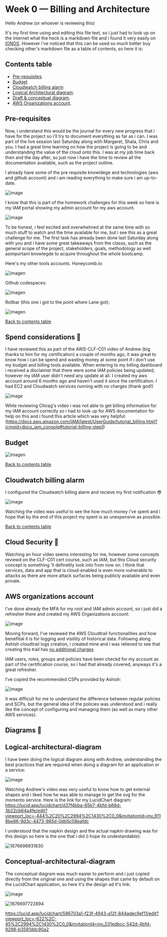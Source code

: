 # Week 0 — Billing and Architecture

Hello Andrew (or whoever is reviewing this)

It's my first time using and editing this file text, so i just had to look up on the internet what the heck is a markdown file and i found it very easily on <a href=https://www.ionos.com/digitalguide/websites/web-development/what-is-a-md-file/>IONOS<a>. However i've noticed that this can be used so much better buy checking other's markdown file as a table of contents, so here it is:
  
 ## Contents table

- [Pre-requisites](#pre-requisites).
- [Budget](#budget) 
- [Cloudwatch billing alarm](#cloudwatch-billing-alarm)
- [Logical Architectural diagram](#logical-architectural-diagram).
- [Draft & conceptual diagram](#conceptual-architectural-diagram).
- [AWS Organizations account](#aws-organizations-account).

 ## Pre-requisites
  
Now, i understand this would be the journal for every new progress that i have for the project so i'll try to document everything as far as i can. I was part of the live session last Saturday along with Margaret, Shala, Chris and you. I had a great time learning on how the project is going to be and understanding the value of the cloud onto this. I was at my job time back then and the day after, so just now i have the time to review all the documentation available, such as the project outline.
  
I already have some of the pre requisite knowldege and technologies (aws and github account) and i am reading everything to make sure i am up-to-date. 
 
 ![image](https://user-images.githubusercontent.com/49325152/219844208-20e2613b-a3d9-40b7-8551-db8f7b6f2e43.png)
 
 I know that this is part of the homework challenges for this week so here is my IAM portal showing my admin account for my aws account.
  
  ![image](https://user-images.githubusercontent.com/49325152/219846030-55829f7f-4aa3-474d-be51-1fed287b9317.png)
   
 To be honest, i feel excited and overwhelmed at the same time with so much stuff to watch and the time available for me, but i see this as a great challenge for me. 
The first task has already been done last Saturday along with you and i have some great takeaways from the classs, such as the general scope of the project, stakeholders, goals, methodology as well asimportant knowlegde to acquire throughout the whole bootcamp.
 
Here's my other tools accounts.
  Honeycomb.io:
  
  ![imagen](https://user-images.githubusercontent.com/49325152/219919863-1a580f5b-6ec8-4f81-ba4b-9849b50fff9f.png)

  Github codespaces:
  
![imagen](https://user-images.githubusercontent.com/49325152/219920065-ea645d97-41c6-423f-b40b-457ea86ee0c7.png)

  Rollbar (this one i got to the point where Lane got):
  
  ![imagen](https://user-images.githubusercontent.com/49325152/219921666-136d9909-1bd1-47e9-a63a-08fa17097f53.png)
  
[Back to contents table](#contents-table)
  
  <h2> Spend considerations 🤑 </h2> 
  
 I have reviewed this as part of the AWS-CLF-C01 video of Andrew (big thanks to him for my certification) a couple of months ago, it was great to know how i can be spend and wasting money at some point if i don't use my budget and billing tools available. When entering to my billing dashboard i received a disclaimer that there were some IAM policies being updated, however my IAM user didn't need any update at all. I created my aws account around 6 months ago and haven't used it since the certification. I had EC2 and Cloudwatch services running with no charges (thank god!)
  
![image](https://user-images.githubusercontent.com/49325152/218631336-e8f927af-cc96-44a2-9c67-4ca2f1b4d1c7.png)

While reviewing Chirag's video i was not able to get billing information for my IAM account correctly so i had to look up for AWS documentation for help on this and i found this article which was very helpful: (https://docs.aws.amazon.com/IAM/latest/UserGuide/tutorial_billing.html?icmpid=docs_iam_console#tutorial-billing-step1)
  
## Budget
  
![imagen](https://user-images.githubusercontent.com/49325152/219922251-d5b29a73-60a9-4213-b827-44415922743b.png)
  
[Back to contents table](#contents-table)
 
## Cloudwatch billing alarm
 
I configured the Cloudwatch billing alarm and recieve my first notification 😎

  ![image](https://user-images.githubusercontent.com/49325152/218633050-fa1ea6d2-8e40-48d2-b3f0-0b6ab07e07a3.png)

Watching the video was useful to see the how much money i've spent and i hope that by the end of this project my spent is as unexpensive as possible.
 
[Back to contents table](#contents-table)
  
  <h2> Cloud Security 🔏 </h2>
  
  Watching an hour video seems interesting for me, however some concepts reviewd on the CLF-C01 cert course, such as IAM, but this Cloud security concept is something 'll definetily look into from now on. I think that services, data and app that is cloud-enabled is even more vulnerable to attacks as there are more attack surfaces being publicly available and even private.
  
## AWS organizations account

I've done already the MFA for my root and IAM admin account, so i just did a refresher there and created my AWS Organizations account:

![image](https://user-images.githubusercontent.com/49325152/218816274-a694a4fc-e041-4074-915d-116dab6476a7.png)
  
Moving forward, I've reviewed the AWS Cloudtrail functionalities and how benefitial it is for logging and visiility of historical data. Following along Ashish cloudtrail logs creation, i created mine and i was relieved to see that creating this trail has <a href=https://aws.amazon.com/cloudtrail/pricing//>no additional charges <a>

IAM users, roles, groups and policies have been checkd for my account as part of the certification course, so i had that already covered, anyways it's a great refresher. 
 
 I've copied the recommended CSPs provided by Ashish:

![image](https://user-images.githubusercontent.com/49325152/218886334-8abe6cab-cb7a-4479-aeff-7b6f3a5af3db.png)

It was difficult for me to understand the difference between regular policies and SCPs, but the general idea of the policies was understood and i really like the concept of configuring and managing them (as well as many other AWS services). 
 
  <h2> Diagrams 👀 </h2>

## Logical-architectural-diagram 
      
 I have been doing the logical diagram along with Andrew, understanding the best practices that are required when doing a diagram for an application or a service:

![image](https://user-images.githubusercontent.com/49325152/219768111-e5c1e669-f1dc-466f-98c4-f8309bd8ca74.png)

Watching Andrew's video was very useful to know how to get external shapes and i liked how he was able to manage to get the svg for the momento service. Here is the link for my LucidChart diagram: https://lucid.app/lucidchart/d37f4bba-65b7-4bfd-b68d-3b22cb64a4fe/edit?viewport_loc=-444%2C20%2C2994%2C1430%2C0_0&invitationId=inv_9118be86-9d3c-4473-985d-0db5c08eafdc

  I understood that the napkin design and the actual napkin drawing was for this design so here is the one that i did (i hope its undestandable):
  
![1676696931830](https://user-images.githubusercontent.com/49325152/219842868-332b13de-6411-4f42-80e5-f386900377d5.jpg)

## Conceptual-architectural-diagram
  
 The conceptual diagram was much easier to perform and i just copied directly from the original one and using the shapes that came by default on the LucidChart application, so here it's the design ad it's link:
  
  ![image](https://user-images.githubusercontent.com/49325152/219843413-46672066-10f0-48dd-a45d-11c804b67feb.png)
  
  ![1676697722894](https://user-images.githubusercontent.com/49325152/219845335-1c63aa45-addc-4d51-869d-bc19a22be049.jpg)

https://lucid.app/lucidchart/596703a1-f23f-4943-a12f-844adec9ef11/edit?viewport_loc=-622%2C-45%2C2994%2C1430%2C0_0&invitationId=inv_531edbcc-542d-4bfd-9298-b3581ddc90a2

      
